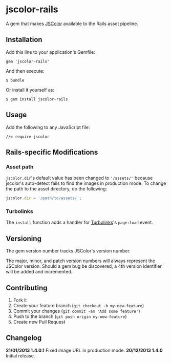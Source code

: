 # jscolor-rails

A gem that makes [JSColor](http://jscolor.com/) available to the Rails asset pipeline.

## Installation

Add this line to your application's Gemfile:

    gem 'jscolor-rails'

And then execute:

    $ bundle

Or install it yourself as:

    $ gem install jscolor-rails

## Usage

Add the following to any JavaScript file:

    //= require jscolor
    
## Rails-specific Modifications
    
### Asset path

`jscolor.dir`'s default value has been changed to `'/assets/'` because jscolor's auto-detect fails to find the images in production mode. To change the path to the asset directory, do the following:

````javascript
jscolor.dir = '/path/to/assets/';
````

### Turbolinks

The `install` function adds a handler for [Turbolinks](https://github.com/rails/turbolinks#events)'s `page:load` event.

## Versioning

The gem version number tracks JSColor's version number.

The major, minor, and patch version numbers will always represent the JSColor version. Should a gem bug be discovered, a 4th version identifier will be added and incremented.

## Contributing

1. Fork it
2. Create your feature branch (`git checkout -b my-new-feature`)
3. Commit your changes (`git commit -am 'Add some feature'`)
4. Push to the branch (`git push origin my-new-feature`)
5. Create new Pull Request

## Changelog

__21/01/2013 1.4.0.1__ Fixed image URL in production mode.
__20/12/2013 1.4.0__ Initial release.
